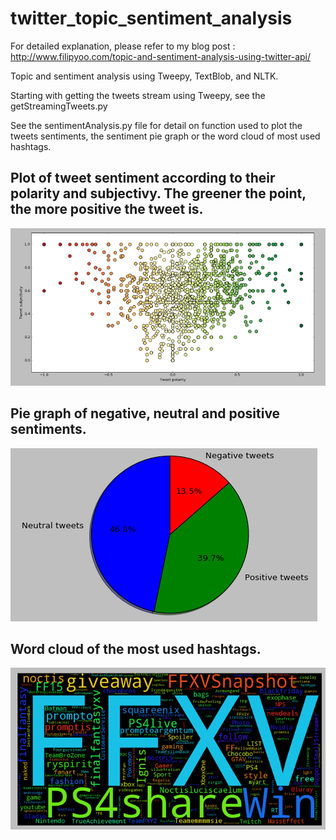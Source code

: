 # twitter_topic_sentiment_analysis
For detailed explanation, please refer to my blog post :
http://www.filipyoo.com/topic-and-sentiment-analysis-using-twitter-api/

Topic and sentiment analysis using Tweepy, TextBlob, and NLTK.

Starting with getting the tweets stream using Tweepy, see the getStreamingTweets.py

See the sentimentAnalysis.py file for detail on function used to plot the tweets sentiments, the sentiment pie graph or the word cloud of most used hashtags.

## Plot of tweet sentiment according to their polarity and subjectivy. The greener the point, the more positive the tweet is. 
![alt tag](https://github.com/filipyoo/twitter_topic_sentiment_analysis/blob/master/ffxv_sentiment_plot.png)  


## Pie graph of negative, neutral and positive sentiments.
![alt tag](https://github.com/filipyoo/twitter_topic_sentiment_analysis/blob/master/pie_sentiment_graph.png)  

## Word cloud of the most used hashtags.
![alt tag](https://github.com/filipyoo/twitter_topic_sentiment_analysis/blob/master/ffxv_wordcloud_en.png)  


